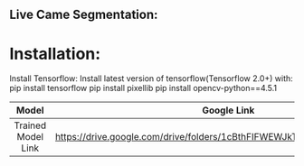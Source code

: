 ## Live Came Segmentation:
# Installation:
Install Tensorflow:
Install latest version of tensorflow(Tensorflow 2.0+) with:
pip install tensorflow
pip install pixellib 
pip install opencv-python==4.5.1

|Model |Google Link|
|:---:|:---:|
|Trained Model Link|https://drive.google.com/drive/folders/1cBthFIFWEWJkTs2ALvkRzYUrgSSUYeV2|

